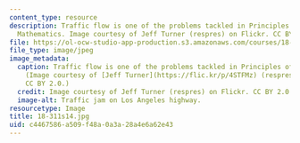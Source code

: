 ```yaml
---
content_type: resource
description: Traffic flow is one of the problems tackled in Principles of Applied
  Mathematics. Image courtesy of Jeff Turner (respres) on Flickr. CC BY 2.0.
file: https://ol-ocw-studio-app-production.s3.amazonaws.com/courses/18-311-principles-of-applied-mathematics-spring-2014/c4467586a509f48a0a3a28a4e6a62e43_18-311s14.jpg
file_type: image/jpeg
image_metadata:
  caption: Traffic flow is one of the problems tackled in Principles of Applied Mathematics.
    (Image courtesy of [Jeff Turner](https://flic.kr/p/4STFMz) (respres) on Flickr.
    CC BY 2.0.)
  credit: Image courtesy of Jeff Turner (respres) on Flickr. CC BY 2.0.
  image-alt: Traffic jam on Los Angeles highway.
resourcetype: Image
title: 18-311s14.jpg
uid: c4467586-a509-f48a-0a3a-28a4e6a62e43
---
```

